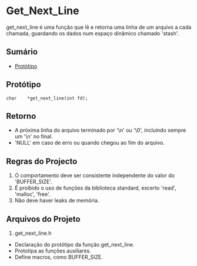 # Get_Next_Line

get_next_line é uma função que lê e retorna uma linha de um arquivo a cada chamada, guardando os dados num espaço dinâmico chamado 'stash'.


## Sumário

- [Protótipo](#Protótipo)



## Protótipo

```
char	*get_next_line(int fd);
```


## Retorno

- A próxima linha do arquivo terminado por '\n' ou '\0', incluindo sempre um '\n' no final.
- 'NULL' em caso de erro ou quando chegou ao fim do arquivo.


## Regras do Projecto

1. O comportamento deve ser consistente independente do valor do 'BUFFER_SIZE'.
2. É proibido o uso de funções da biblioteca standard, excerto 'read', 'malloc', 'free'.
4. Não deve haver leaks de memória.


## Arquivos do Projeto

1. get_next_line.h
 - Declaração do protótipo da função get_next_line.
 - Prototipa as funções auxiliares.
 - Define macros, como BUFFER_SIZE.
